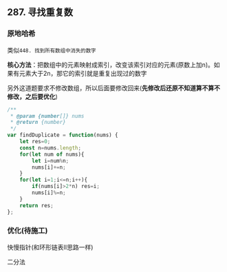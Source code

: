 ## 287. 寻找重复数

### 原地哈希

类似`448. 找到所有数组中消失的数字`

**核心方法**：把数组中的元素映射成索引，改变该索引对应的元素(原数上加n)。如果有元素大于2n，那它的索引就是重复出现过的数字

另外这道题要求不修改数组，所以后面要修改回来(**先修改后还原不知道算不算不修改，之后要优化**)

```javascript
/**
 * @param {number[]} nums
 * @return {number}
 */
var findDuplicate = function(nums) {
    let res=0;
    const n=nums.length;
    for(let num of nums){
        let i=num%n;
        nums[i]+=n;
    }
    for(let i=1;i<=n;i++){
        if(nums[i]>2*n) res=i;
        nums[i]%=n;
    }
    return res;
};
```

### **优化(待施工)**

快慢指针(和环形链表II思路一样)

二分法